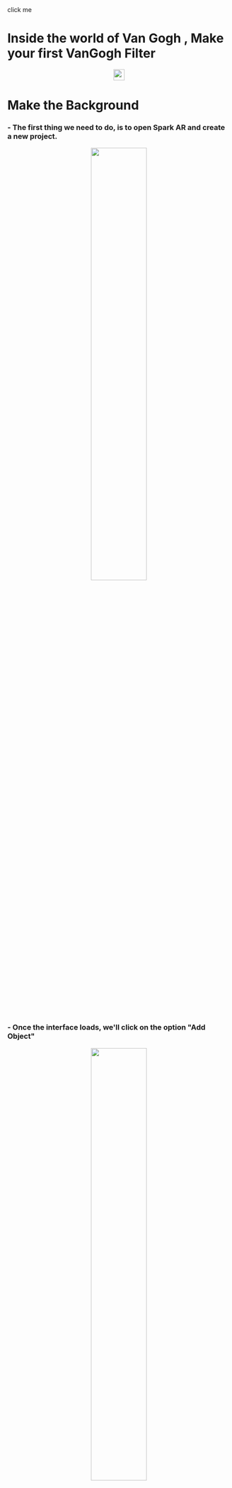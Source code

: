
<div id="target" height="25" width="25" style="{color:red; transition: all 4s linear;}" onmouseover="this.style.color = blue">click me</div>


# Inside the world of Van Gogh , Make your first VanGogh Filter 

<p align="center">
<img src="https://www.enlinealasalle.com/pluginfile.php/8983/course/overviewfiles/vincent-van-gogh-png-2.png" height="25">
</p>

# Make the Background

### - The first thing we need to do, is to open Spark AR and create a new project.

<p align="center">
<img src="https://github.com/L3ts-H4ck/CommunityChallenge-Spark/blob/master/tutorials/03-source/01.png?raw=true" width="50%">
 </p>

### - Once the interface loads, we'll click on the option "Add Object"

<p align="center">
<img src="https://github.com/L3ts-H4ck/CommunityChallenge-Spark/blob/master/tutorials/03-source/03.png?raw=true" width="50%">
  </p>

### - We need to search for the "canvas" option and click it. A canvas is a layer where we can add other elements, this elements can be either dynamic or static.

<p align="center">
<img src="https://github.com/L3ts-H4ck/CommunityChallenge-Spark/blob/master/tutorials/03-source/04.png?raw=true" width="50%">
</p>

### - Once we add this to our canvas, we select again the option "Add object" and we add a rectangle

<p align="center">
<img src="https://github.com/L3ts-H4ck/CommunityChallenge-Spark/blob/master/tutorials/03-source/05.png?raw=true" width="50%">
</p>

### - Now we can see the rectangle on the canvas.

<p align="center">
<img src="https://github.com/L3ts-H4ck/CommunityChallenge-Spark/blob/master/tutorials/03-source/06.png?raw=true" width="50%">
</p>

### - We need to add another rectangle, the first one is for the user and second one is for the background

<p align="center">
<img src="https://github.com/L3ts-H4ck/CommunityChallenge-Spark/blob/master/tutorials/03-source/07.png?raw=true" width="50%">
</p>

### - Once we change the names of the rectangle to ```user``` and ```bg```, we can procced to edit them.

<p align="center">
<img src="https://github.com/L3ts-H4ck/CommunityChallenge-Spark/blob/master/tutorials/03-source/08.png?raw=true" width="50%">
 </p>

### - If we select the rectangle, we can edit its properties on the right side.

<p align="center">
<img src="https://github.com/L3ts-H4ck/CommunityChallenge-Spark/blob/master/tutorials/03-source/09.png?raw=true" width="50%">
 </p>

### - We need to change its width and heigth to 100%. This ensure us to cover the hole screen and not to leave any blank space on the filter

<p align="center">
<img src="https://github.com/L3ts-H4ck/CommunityChallenge-Spark/blob/master/tutorials/03-source/10.png?raw=true" width="50%">
</p>

### - Once you have the properties like us, we now have to add a material the user rectangle. We click on the plus sign on the material section.

<p align="center">
<img src="https://github.com/L3ts-H4ck/CommunityChallenge-Spark/blob/master/tutorials/03-source/11.png?raw=true" width="50%">
</p>

### - Let's change the name of the material to ```user ```

<p align="center">
<img src="https://github.com/L3ts-H4ck/CommunityChallenge-Spark/blob/master/tutorials/03-source/12.png?raw=true" width="50%">
</p>

# Add Camera Textures and Segmentation

### - On top of the rectangles, there is the camera section. We need to click it because we now need to add the texture and segmentation.

<p align="center">
<img src="https://github.com/L3ts-H4ck/CommunityChallenge-Spark/blob/master/tutorials/03-source/13.png?raw=true" width="50%">
</p>

### - On the rigth side we can find the properties of the camera. 

<p align="center">
<img src="https://github.com/L3ts-H4ck/CommunityChallenge-Spark/blob/master/tutorials/03-source/14.png?raw=true" width="50%">
</p>

### - We're going to click on ```Texture Extraction``` and select ```cameraTexture0```, next in Segmentation we're going to select the ```personSegmentationMaskTexture0```

<p align="center">
<img src="https://github.com/L3ts-H4ck/CommunityChallenge-Spark/blob/master/tutorials/03-source/15.png?raw=true" width="50%">
 </p>

# Preview our Vangogh BG

### - Now on the properties for the material on ```Shader Type``` we select ```Flat```

<p align="center">
<img src="https://github.com/L3ts-H4ck/CommunityChallenge-Spark/blob/master/tutorials/03-source/16.png?raw=true" width="50%">
 </p>

### - On ```Texture``` we select ```cameraTexture0```

<p align="center">
<img src="https://github.com/L3ts-H4ck/CommunityChallenge-Spark/blob/master/tutorials/03-source/17.png?raw=true" width="50%">
</p>

### - Once we've done that, on ```Alpha``` we cross the checkbox. 

<p align="center">
<img src="https://github.com/L3ts-H4ck/CommunityChallenge-Spark/blob/master/tutorials/03-source/18.png?raw=true" width="50%">
</p>

### - In ```Texture``` we choose ```personSegmentationMaskTexture0```

<p align="center">
<img src="https://github.com/L3ts-H4ck/CommunityChallenge-Spark/blob/master/tutorials/03-source/19.png?raw=true" width="50%">
</p>

### - We need to add the user canvas in another layer, this because we want them to be separated, the user from the background.

<p align="center">
<img src="https://github.com/L3ts-H4ck/CommunityChallenge-Spark/blob/master/tutorials/03-source/20.png?raw=true" width="50%">
</p>

### - If you have done everything so far acording to the tutorial, you will see something like these. We have our user separated from the background on different layers.

<p align="center">
<img src="https://github.com/L3ts-H4ck/CommunityChallenge-Spark/blob/master/tutorials/03-source/21.png?raw=true" width="50%">
</p>

### - We now need a material for our background.

<p align="center">
<img src="https://github.com/L3ts-H4ck/CommunityChallenge-Spark/blob/master/tutorials/03-source/22.png?raw=true" width="50%">
</p>

### - Let's change its name to ```bg```.

<p align="center">
<img src="https://github.com/L3ts-H4ck/CommunityChallenge-Spark/blob/master/tutorials/03-source/23.png?raw=true" width="50%">
</p>

### - The background needs a new texture, now is time to select the image we had for our background and add it to the project.

<p align="center">
<img src="https://github.com/L3ts-H4ck/CommunityChallenge-Spark/blob/master/tutorials/03-source/24.png?raw=true" width="50%">
</p>

### - As you can see, now we have our background done. The very next thing is to make the crown.

<p align="center">
<img src="https://github.com/L3ts-H4ck/CommunityChallenge-Spark/blob/master/tutorials/03-source/25.png?raw=true" width="50%">
</p>

# Make the Crown

### - The first thing you need to do to make the crown, is to add a ```Face Tracker``` located on ```Add Object```.

<p align="center">
<img src="https://github.com/L3ts-H4ck/CommunityChallenge-Spark/blob/master/tutorials/03-source/26.png?raw=true" width="50%">
</p>

### - And inside the ```Face Tracker```, we're going to add a new object, in this case a ```Plane```

<p align="center">
<img src="https://github.com/L3ts-H4ck/CommunityChallenge-Spark/blob/master/tutorials/03-source/27.png?raw=true" width="50%">
</p>

### - If you look closely, now we have a rectangle following the face of the person. But it's out of place, we just need to move it a little to the front.

<p align="center">
<img src="https://github.com/L3ts-H4ck/CommunityChallenge-Spark/blob/master/tutorials/03-source/28.png?raw=true" width="50%">
 </p>

### - Now we go to the very bottom on the ```Textures``` section, and add all the images for our crown.

<p align="center">
<img src="https://github.com/L3ts-H4ck/CommunityChallenge-Spark/blob/master/tutorials/03-source/29.png?raw=true" width="50%">
</p>

### - In this case we added 3 images, they have to be at the same level of the other textures.

<p align="center">
<img src="https://github.com/L3ts-H4ck/CommunityChallenge-Spark/blob/master/tutorials/03-source/30.png?raw=true" width="50%">
</p>

### - For every image you add, you need to add at least one ```Plane``` on the ```Face Tracker```, in each plane there's going to be one image, but you can have as many planes you want, if you want to repeat the same image over and over again.

<p align="center">
<img src="https://github.com/L3ts-H4ck/CommunityChallenge-Spark/blob/master/tutorials/03-source/31.png?raw=true" width="50%">
 </p>

### - Now on the upper section, there's an icon with four arrows, once we select this icon, we can move all the planes we've create.

<p align="center">
<img src="https://github.com/L3ts-H4ck/CommunityChallenge-Spark/blob/master/tutorials/03-source/32.png?raw=true" width="50%">
</p>

### - Once we've placed all the planes, we add them the materials.

<p align="center">
<img src="https://github.com/L3ts-H4ck/CommunityChallenge-Spark/blob/master/tutorials/03-source/33.png?raw=true" width="50%">
</p>

### - Let's call them the same as the files.

<p align="center">
<img src="https://github.com/L3ts-H4ck/CommunityChallenge-Spark/blob/master/tutorials/03-source/34.png?raw=true" width="50%">
</p>

### - Now we choose the texture, that is going to be the image we have.

<p align="center">
<img src="https://github.com/L3ts-H4ck/CommunityChallenge-Spark/blob/master/tutorials/03-source/35.png?raw=true" width="50%">
</p>

### - What happened here, is that this plane is at the back of the others.

<p align="center">
<img src="https://github.com/L3ts-H4ck/CommunityChallenge-Spark/blob/master/tutorials/03-source/36.png?raw=true" width="50%">
</p>

### - You just need to rearrange them as you seem fit.

<p align="center">
<img src="https://github.com/L3ts-H4ck/CommunityChallenge-Spark/blob/master/tutorials/03-source/37.png?raw=true" width="50%">
</p>

# Make details

### - If you don't want your filter to look like this, we can fix it.

<p align="center">
<img src="https://github.com/L3ts-H4ck/CommunityChallenge-Spark/blob/master/tutorials/03-source/38.png?raw=true" width="50%">
 </p>

### - Create a new layer.

<p align="center">
<img src="https://github.com/L3ts-H4ck/CommunityChallenge-Spark/blob/master/tutorials/03-source/39.png?raw=true" width="50%">
 </p>



### -  And add more images to this layer.

<p align="center">
<img src="https://github.com/L3ts-H4ck/CommunityChallenge-Spark/blob/master/tutorials/03-source/40.png?raw=true" width="50%">
</p>

 ### - Then move it to the sides of the face, so it can look more natural.
 
 <p align="center">
<img src="https://github.com/L3ts-H4ck/CommunityChallenge-Spark/blob/master/tutorials/03-source/41.png?raw=true" width="50%">
</p>


# The Result

<p align="center">
<img src="https://github.com/L3ts-H4ck/CommunityChallenge-Spark/blob/master/tutorials/03-source/42.png?raw=true" width="50%">
</p>



